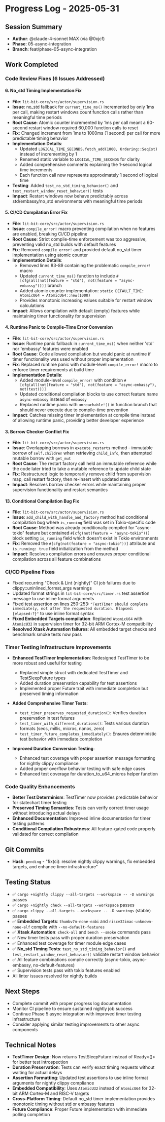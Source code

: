 # Progress Log - 2025-05-31

## Session Summary
* **Author**: @claude-4-sonnet MAX (via @0xjcf)
* **Phase**: 05-async-integration
* **Branch**: feat/phase-05-async-integration

## Work Completed

### Code Review Fixes (6 Issues Addressed)

#### 6. No_std Timing Implementation Fix
* **File**: `lit-bit-core/src/actor/supervision.rs`
* **Issue**: no_std fallback for `current_time_ms()` incremented by only 1ms per call, making restart windows count function calls rather than meaningful time periods
* **Root Cause**: Atomic counter incremented by 1ms per call meant a 60-second restart window required 60,000 function calls to reset
* **Fix**: Changed increment from 1ms to 1000ms (1 second) per call for more predictable timing behavior
* **Implementation Details**:
  - Updated `LOGICAL_TIME_SECONDS.fetch_add(1000, Ordering::SeqCst)` instead of incrementing by 1
  - Renamed static variable to `LOGICAL_TIME_SECONDS` for clarity
  - Added comprehensive comments explaining the 1-second logical time increments
  - Each function call now represents approximately 1 second of logical time
* **Testing**: Added `test_no_std_timing_behavior()` and `test_restart_window_reset_behavior()` tests
* **Impact**: Restart windows now behave predictably across std/embassy/no_std environments with meaningful time periods

#### 5. CI/CD Compilation Error Fix
* **File**: `lit-bit-core/src/actor/supervision.rs`
* **Issue**: `compile_error!` macro preventing compilation when no features are enabled, breaking CI/CD pipeline
* **Root Cause**: Strict compile-time enforcement was too aggressive, preventing valid no_std builds with default features
* **Fix**: Removed `compile_error!` and provided default no_std timer implementation using atomic counter
* **Implementation Details**:
  - Removed lines 83-89 containing the problematic `compile_error!` macro
  - Updated `current_time_ms()` function to include `#[cfg(all(not(feature = "std"), not(feature = "async-embassy")))]` branch
  - Added atomic counter implementation: `static DEFAULT_TIME: AtomicU64 = AtomicU64::new(1000)`
  - Provides monotonic increasing values suitable for restart window calculations
* **Impact**: Allows compilation with default (empty) features while maintaining timer functionality for supervision

#### 4. Runtime Panic to Compile-Time Error Conversion
* **File**: `lit-bit-core/src/actor/supervision.rs`
* **Issue**: Runtime panic fallback in `current_time_ms()` when neither 'std' nor 'embassy' features were enabled
* **Root Cause**: Code allowed compilation but would panic at runtime if timer functionality was used without proper implementation
* **Fix**: Replaced runtime panic with module-level `compile_error!` macro to enforce timer requirements at build time
* **Implementation Details**:
  - Added module-level `compile_error!` with condition `#[cfg(all(not(feature = "std"), not(feature = "async-embassy"), not(test)))]`
  - Updated conditional compilation blocks to use correct feature name `async-embassy` instead of `embassy`
  - Replaced runtime panic with `unreachable!()` in function branch that should never execute due to compile-time prevention
* **Impact**: Catches missing timer implementation at compile time instead of allowing runtime panic, providing better developer experience

#### 3. Borrow Checker Conflict Fix
* **File**: `lit-bit-core/src/actor/supervision.rs`
* **Issue**: Overlapping borrows in `execute_restarts` method - immutable borrow of `self.children` when retrieving `child_info`, then attempted mutable borrow with `get_mut`
* **Root Cause**: The restart factory call held an immutable reference while the code later tried to take a mutable reference to update child state
* **Fix**: Restructured logic to temporarily remove child from supervision map, call restart factory, then re-insert with updated state
* **Impact**: Resolves borrow checker errors while maintaining proper supervision functionality and restart semantics

#### 13. Conditional Compilation Bug Fix
* **File**: `lit-bit-core/src/actor/supervision.rs`
* **Issue**: `add_child_with_handle_and_factory` method had conditional compilation bug where `is_running` field was set in Tokio-specific code
* **Root Cause**: Method was already conditionally compiled for "async-tokio" feature but contained `#[cfg(not(feature = "async-tokio"))]` block setting `is_running` field which doesn't exist in Tokio environments
* **Fix**: Removed the `#[cfg(not(feature = "async-tokio"))]` attribute and `is_running: true` field initialization from the method
* **Impact**: Resolves compilation errors and ensures proper conditional compilation across all feature combinations

### CI/CD Pipeline Fixes
* Fixed recurring "Check & Lint (nightly)" CI job failures due to clippy::uninlined_format_args warnings
* Updated format strings in `lit-bit-core/src/timer.rs` test assertion message to use inline format arguments
* Fixed test assertion on lines 250-253: `"TestTimer should complete immediately, not after the requested duration. Elapsed: {elapsed:?}"` to use inline format syntax
* **Fixed Embedded Targets compilation**: Replaced `AtomicU64` with `AtomicU32` in supervision timer for 32-bit ARM Cortex-M compatibility
* **Resolved Xtask Automation failures**: All embedded target checks and benchmark smoke tests now pass

### Timer Testing Infrastructure Improvements
* **Enhanced TestTimer Implementation**: Redesigned TestTimer to be more robust and useful for testing
  - Replaced simple struct with dedicated TestTimer and TestSleepFuture types
  - Added duration preservation capability for test assertions
  - Implemented proper Future trait with immediate completion but preserved timing information
  
* **Added Comprehensive Timer Tests**:
  - `test_timer_preserves_requested_duration()`: Verifies duration preservation in test futures
  - `test_timer_with_different_durations()`: Tests various duration formats (secs, millis, micros, nanos, zero)
  - `test_timer_future_completes_immediately()`: Ensures deterministic test behavior with immediate completion
  
* **Improved Duration Conversion Testing**:
  - Enhanced test coverage with proper assertion message formatting for nightly clippy compliance
  - Added proper overflow behavior testing with safe edge cases
  - Enhanced test coverage for duration_to_u64_micros helper function

### Code Quality Enhancements
* **Better Test Determinism**: TestTimer now provides predictable behavior for statechart timer testing
* **Preserved Timing Semantics**: Tests can verify correct timer usage without introducing actual delays
* **Enhanced Documentation**: Improved inline documentation for timer testing patterns
* **Conditional Compilation Robustness**: All feature-gated code properly validated for correct compilation

## Git Commits
* **Hash**: `pending` - "fix(ci): resolve nightly clippy warnings, fix embedded targets, and enhance timer infrastructure"

## Testing Status
* ✅ `cargo +nightly clippy --all-targets --workspace -- -D warnings` passes
* ✅ `cargo +nightly check --all-targets --workspace` passes  
* ✅ `cargo clippy --all-targets --workspace -- -D warnings` (stable) passes
* ✅ **Embedded Targets**: `thumbv7m-none-eabi` and `riscv32imac-unknown-none-elf` compile with `--no-default-features`
* ✅ **Xtask Automation**: `check-all` and `bench --smoke` commands pass
* ✅ New timer tests pass with proper duration preservation
* ✅ Enhanced test coverage for timer module edge cases
* ✅ **No_std Timing Tests**: `test_no_std_timing_behavior()` and `test_restart_window_reset_behavior()` validate restart window behavior
* ✅ All feature combinations compile correctly (async-tokio, async-embassy, no-default-features)
* ✅ Supervision tests pass with tokio features enabled
* All linter issues resolved for nightly builds

## Next Steps
* Complete commit with proper progress log documentation
* Monitor CI pipeline to ensure sustained nightly job success
* Continue Phase 5 async integration with improved timer testing infrastructure
* Consider applying similar testing improvements to other async components

## Technical Notes
* **TestTimer Design**: Now returns TestSleepFuture instead of Ready<()> for better test introspection
* **Duration Preservation**: Tests can verify exact timing requests without waiting for actual delays
* **Assertion Formatting**: Updated test assertions to use inline format arguments for nightly clippy compliance
* **Embedded Compatibility**: Uses `AtomicU32` instead of `AtomicU64` for 32-bit ARM Cortex-M and RISC-V targets
* **Cross-Platform Timing**: Default no_std timer implementation provides monotonic timing without std or embassy features
* **Future Compliance**: Proper Future implementation with immediate polling completion
